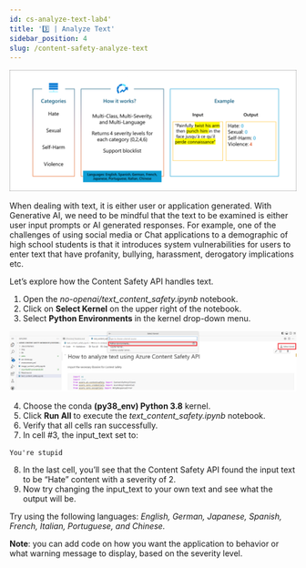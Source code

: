 ```yaml
---
id: cs-analyze-text-lab4'
title: '3️⃣ | Analyze Text'
sidebar_position: 4
slug: /content-safety-analyze-text
---
```


![](/img/tutorial/cs-text-filter.png)

When dealing with text, it is either user or application generated. With Generative AI, we need to be mindful that the text to be examined is either user input prompts or AI generated responses. For example, one of the challenges of using social media or Chat applications to a demographic of high school students is that it introduces system vulnerabilities for users to enter text that have profanity, bullying, harassment, derogatory implications etc. 

Let’s explore how the Content Safety API handles text.

1.	Open the *no-openai/text_content_safety.ipynb* notebook.
2.	Click on **Select Kernel** on the upper right of the notebook.
3.	Select **Python Environments** in the kernel drop-down menu.

![](/img/tutorial/cs-select-kernel-python-env.png)

4.	Choose the conda **(py38_env) Python 3.8** kernel.
5.	Click **Run All** to execute the *text_content_safety.ipynb* notebook.
6.	Verify that all cells ran successfully.
7.	In cell #3, the input_text set to:
```shell
You're stupid
```
8.	In the last cell, you’ll see that the Content Safety API found the input text to be “Hate” content with a severity of 2.
9.	Now try changing the input_text to your own text and see what the output will be. 

Try using the following languages: *English, German, Japanese, Spanish, French, Italian, Portuguese, and Chinese.*

**Note**: you can add code on how you want the application to behavior or what warning message to display, based on the severity level.


